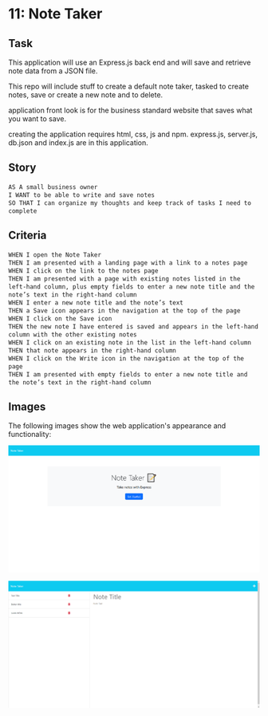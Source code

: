 # 11: Note Taker

## Task

This application will use an Express.js back end and will save and retrieve note data from a JSON file.

This repo will include stuff to create a default note taker, tasked to create notes, save or create a new note and to delete.

application front look is for the business standard website that saves what you want to save.

creating the application requires html, css, js and npm.
express.js, server.js, db.json and index.js are in this application.


## Story

```
AS A small business owner
I WANT to be able to write and save notes
SO THAT I can organize my thoughts and keep track of tasks I need to complete
```


## Criteria

```
WHEN I open the Note Taker
THEN I am presented with a landing page with a link to a notes page
WHEN I click on the link to the notes page
THEN I am presented with a page with existing notes listed in the left-hand column, plus empty fields to enter a new note title and the note’s text in the right-hand column
WHEN I enter a new note title and the note’s text
THEN a Save icon appears in the navigation at the top of the page
WHEN I click on the Save icon
THEN the new note I have entered is saved and appears in the left-hand column with the other existing notes
WHEN I click on an existing note in the list in the left-hand column
THEN that note appears in the right-hand column
WHEN I click on the Write icon in the navigation at the top of the page
THEN I am presented with empty fields to enter a new note title and the note’s text in the right-hand column
```


## Images

The following images show the web application's appearance and functionality:

![Existing notes are listed in the left-hand column with empty fields on the right-hand side for the new note’s title and text.](./Assets/Menu.png)

![Note titled “Balance accounts” reads, “Balance account books by end of day Monday,” with other notes listed on the left.](./Assets/Ticket.png)